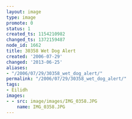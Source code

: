 ```yaml
---
layout: image
type: image
promote: 0
status: 1
created_ts: 1154210982
changed_ts: 1372159487
node_id: 1662
title: 30358 Wet Dog Alert
created: '2006-07-29'
changed: '2013-06-25'
aliases:
- "/2006/07/29/30358_wet_dog_alert/"
permalink: "/2006/07/29/30358_wet_dog_alert/"
tags:
- Eilidh
images:
- - src: image/images/IMG_0358.JPG
    name: IMG_0358.JPG
---
```


